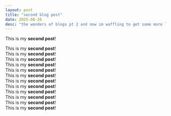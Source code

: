 ```yaml
---
layout: post
title: "second blog post"
date: 2025-08-26
desc: "the wonders of blogs pt 2 and now im waffling to get some more lines inside the description to get to 100 characters"
---
```


This is my **second post**!

This is my **second post**!  
This is my **second post**!  
This is my **second post**!  
This is my **second post**!  
This is my **second post**!  
This is my **second post**!  
This is my **second post**!  
This is my **second post**!  
This is my **second post**!  
This is my **second post**!  
This is my **second post**!  
This is my **second post**!
